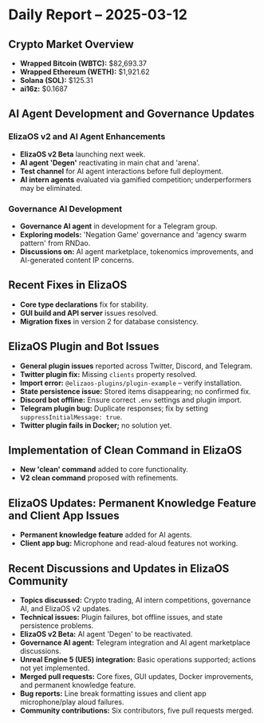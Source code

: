 # Daily Report – 2025-03-12

## Crypto Market Overview
- **Wrapped Bitcoin (WBTC):** $82,693.37  
- **Wrapped Ethereum (WETH):** $1,921.62  
- **Solana (SOL):** $125.31  
- **ai16z:** $0.1687  

## AI Agent Development and Governance Updates
### ElizaOS v2 and AI Agent Enhancements
- **ElizaOS v2 Beta** launching next week.  
- **AI agent 'Degen'** reactivating in main chat and 'arena'.  
- **Test channel** for AI agent interactions before full deployment.  
- **AI intern agents** evaluated via gamified competition; underperformers may be eliminated.  

### Governance AI Development
- **Governance AI agent** in development for a Telegram group.  
- **Exploring models:** 'Negation Game' governance and 'agency swarm pattern' from RNDao.  
- **Discussions on:** AI agent marketplace, tokenomics improvements, and AI-generated content IP concerns.  

## Recent Fixes in ElizaOS
- **Core type declarations** fix for stability.  
- **GUI build and API server** issues resolved.  
- **Migration fixes** in version 2 for database consistency.  

## ElizaOS Plugin and Bot Issues
- **General plugin issues** reported across Twitter, Discord, and Telegram.  
- **Twitter plugin fix:** Missing `clients` property resolved.  
- **Import error:** `@elizaos-plugins/plugin-example` – verify installation.  
- **State persistence issue:** Stored items disappearing; no confirmed fix.  
- **Discord bot offline:** Ensure correct `.env` settings and plugin import.  
- **Telegram plugin bug:** Duplicate responses; fix by setting `suppressInitialMessage: true`.  
- **Twitter plugin fails in Docker;** no solution yet.  

## Implementation of Clean Command in ElizaOS
- **New 'clean' command** added to core functionality.  
- **V2 clean command** proposed with refinements.  

## ElizaOS Updates: Permanent Knowledge Feature and Client App Issues
- **Permanent knowledge feature** added for AI agents.  
- **Client app bug:** Microphone and read-aloud features not working.  

## Recent Discussions and Updates in ElizaOS Community
- **Topics discussed:** Crypto trading, AI intern competitions, governance AI, and ElizaOS v2 updates.  
- **Technical issues:** Plugin failures, bot offline issues, and state persistence problems.  
- **ElizaOS v2 Beta:** AI agent 'Degen' to be reactivated.  
- **Governance AI agent:** Telegram integration and AI agent marketplace discussions.  
- **Unreal Engine 5 (UE5) integration:** Basic operations supported; actions not yet implemented.  
- **Merged pull requests:** Core fixes, GUI updates, Docker improvements, and permanent knowledge feature.  
- **Bug reports:** Line break formatting issues and client app microphone/play aloud failures.  
- **Community contributions:** Six contributors, five pull requests merged.  
